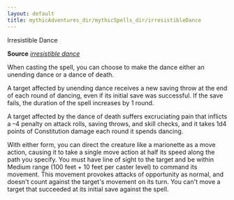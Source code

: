 ```yaml
---
layout: default
title: mythicAdventures_dir/mythicSpells_dir/irresistibleDance
---
```

Irresistible Dance

**Source** [_irresistible dance_](../../spells_dir/irresistibleDance#_irresistible-dance)

When casting the spell, you can choose to make the dance either an unending dance or a dance of death.

A target affected by unending dance receives a new saving throw at the end of each round of dancing, even if its initial save was successful. If the save fails, the duration of the spell increases by 1 round.

A target affected by the dance of death suffers excruciating pain that inflicts a –4 penalty on attack rolls, saving throws, and skill checks, and it takes 1d4 points of Constitution damage each round it spends dancing.

With either form, you can direct the creature like a marionette as a move action, causing it to take a single move action at half its speed along the path you specify. You must have line of sight to the target and be within Medium range (100 feet + 10 feet per caster level) to command its movement. This movement provokes attacks of opportunity as normal, and doesn't count against the target's movement on its turn. You can't move a target that succeeded at its initial save against the spell.

